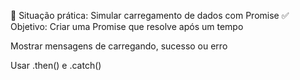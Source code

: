 📘 Situação prática: Simular carregamento de dados com Promise
✅ Objetivo:
Criar uma Promise que resolve após um tempo

Mostrar mensagens de carregando, sucesso ou erro

Usar .then() e .catch()